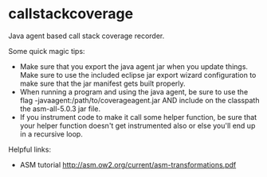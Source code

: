 # callstackcoverage

Java agent based call stack coverage recorder.

Some quick magic tips:

* Make sure that you export the java agent jar when you update things. Make sure to use the included eclipse jar export wizard configuration to make sure that the jar manifest gets built properly.
* When running a program and using the java agent, be sure to use the flag -javaagent:/path/to/coverageagent.jar AND include on the classpath the asm-all-5.0.3 jar file.
* If you instrument code to make it call some helper function, be sure that your helper function doesn't get instrumented also or else you'll end up in a recursive loop.

Helpful links:

* ASM tutorial <http://asm.ow2.org/current/asm-transformations.pdf> 